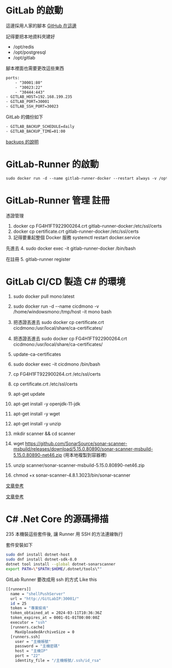 # GitLab 的啟動

這邊採用人家的腳本 [GitHub 在這邊](https://github.com/sameersbn/docker-gitlab)

記得要把本地資料夾建好
- /opt/redis 
- /opt/postgresql
- /opt/gitlab

腳本裡面也需要更改這些東西

```txt
ports:
    - "30001:80"
    - "30023:22"
    - "30444:443"
- GITLAB_HOST=192.168.199.235
- GITLAB_PORT=30001
- GITLAB_SSH_PORT=30023
```

GitLab 的備份如下

```txt
- GITLAB_BACKUP_SCHEDULE=daily
- GITLAB_BACKUP_TIME=01:00
```

[backups 的說明](https://github.com/sameersbn/docker-gitlab#maintenance)

# GitLab-Runner 的啟動

```txt
sudo docker run -d --name gitlab-runner-docker --restart always -v /opt/gitlab-runner/config:/etc/gitlab-runner -v /var/run/docker.sock:/var/run/docker.sock gitlab/gitlab-runner:latest
```

# GitLab-Runner 管理 註冊

憑證管理
1. docker cp FG4H1FT922900264.crt gitlab-runner-docker:/etc/ssl/certs
2. docker cp certificate.crt gitlab-runner-docker:/etc/ssl/certs
3. 記得要重起整個 Docker 服務 systemctl  restart  docker.service 

先進去
4. sudo docker exec -it  gitlab-runner-docker /bin/bash

在註冊
5. gitlab-runner register

# GitLab CI/CD 製造 C# 的環境

1. sudo docker pull mono:latest

2. sudo docker run -d --name cicdmono -v /home/windowsmono:/tmp/host -it mono bash

3. 把憑證丟進去 sudo docker cp certificate.crt cicdmono:/usr/local/share/ca-certificates/

4. 把憑證丟進去 sudo docker cp FG4H1FT922900264.crt cicdmono:/usr/local/share/ca-certificates/

5. update-ca-certificates

6. sudo docker exec -it cicdmono /bin/bash

7. cp FG4H1FT922900264.crt /etc/ssl/certs

8. cp certificate.crt /etc/ssl/certs

9. apt-get update

10. apt-get install -y openjdk-11-jdk

11. apt-get install -y wget

12. apt-get install -y unzip

13. mkdir scanner && cd scanner

14. wget https://github.com/SonarSource/sonar-scanner-msbuild/releases/download/5.15.0.80890/sonar-scanner-msbuild-5.15.0.80890-net46.zip (用本地複製到容器裡)

15. unzip scanner/sonar-scanner-msbuild-5.15.0.80890-net46.zip

16. chmod +x sonar-scanner-4.8.1.3023/bin/sonar-scanner

[文章參考](https://dennys.github.io/en/doc/devops/gitlab-sonarqube-integration-dotnet/)

[文章參考](https://dennys.github.io/en/doc/devops/sonarqube-mono-dotnet4-integration/)

# C# .Net Core 的源碼掃描

235 本機裝這些套件後, 讓 Runner 用 SSH 的方法連線執行

套件安裝如下

```bash
sudo dnf install dotnet-host
sudo dnf install dotnet-sdk-8.0 
dotnet tool install --global dotnet-sonarscanner
export PATH=\"$PATH:$HOME/.dotnet/tools\""
```

GitLab Runner 要改成用 ssh 的方式 Like this

```bash
[[runners]]
  name = "shellPushServer"
  url = "http://GitLabIP:30001/"
  id = 25
  token = "專案偷肯"
  token_obtained_at = 2024-03-11T10:36:36Z
  token_expires_at = 0001-01-01T00:00:00Z
  executor = "ssh"
  [runners.cache]
    MaxUploadedArchiveSize = 0
  [runners.ssh]
    user = "主機帳號"
    password = "主機密碼"
    host = "主機IP"
    port = "22"
    identity_file = "/主機帳號/.ssh/id_rsa"
```
